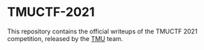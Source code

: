 # TMUCTF-2021
This repository contains the official writeups of the TMUCTF 2021 competition, released by the [TMU](https://ctftime.org/team/110559) team.
